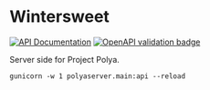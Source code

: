 # Wintersweet

[![API Documentation](https://img.shields.io/badge/OpenAPi%20v3-API%20Docs-8bbf04)](https://app.swaggerhub.com/apis-docs/outloudvi/project_polya_server/1.2.0) [![OpenAPI validation badge](https://img.shields.io/swagger/valid/3.0?label=scheme&specUrl=https%3A%2F%2Fraw.githubusercontent.com%2Foutloudvi%2Fpolya-server%2Fmaster%2Fapi.yaml)](https://github.com/outloudvi/polya-server/blob/master/api.yaml)

Server side for Project Polya.

```
gunicorn -w 1 polyaserver.main:api --reload
```